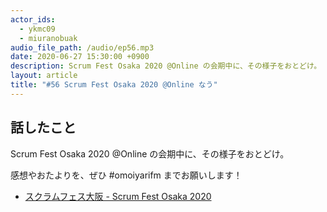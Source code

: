 ```yaml
---
actor_ids:
  - ykmc09
  - miuranobuak
audio_file_path: /audio/ep56.mp3
date: 2020-06-27 15:30:00 +0900
description: Scrum Fest Osaka 2020 @Online の会期中に、その様子をおとどけ。
layout: article
title: "#56 Scrum Fest Osaka 2020 @Online なう"
---
```


## 話したこと
Scrum Fest Osaka 2020 @Online の会期中に、その様子をおとどけ。

感想やおたよりを、ぜひ #omoiyarifm までお願いします！

- [スクラムフェス大阪 - Scrum Fest Osaka 2020](https://www.scrumosaka.org/)
